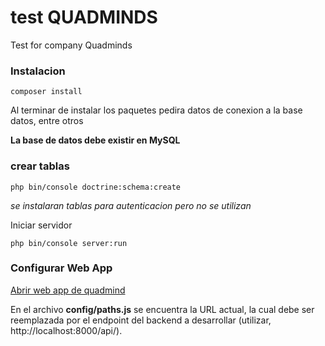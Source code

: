 # test QUADMINDS

Test for company Quadminds
### Instalacion

```console
composer install
```

Al terminar de instalar los paquetes pedira datos de conexion a la base datos, entre otros


**La base de datos debe existir en MySQL**

### crear tablas
```console
php bin/console doctrine:schema:create
```

*se instalaran tablas para autenticacion pero no se utilizan*

Iniciar servidor
```console
php bin/console server:run
```

### Configurar Web App

[Abrir web app de quadmind](https://stackblitz.com/edit/quadminds-notes-frontend)

En el archivo **config/paths.js** se encuentra la URL actual, la cual debe ser reemplazada por el endpoint del backend a desarrollar (utilizar, http://localhost:8000/api/).
